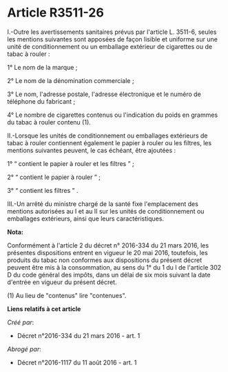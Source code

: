 # Article R3511-26

I.-Outre les avertissements sanitaires prévus par l'article L. 3511-6, seules les mentions suivantes sont apposées de façon
lisible et uniforme sur une unité de conditionnement ou un emballage extérieur de cigarettes ou de tabac à rouler : 

1° Le nom de la marque ; 

2° Le nom de la dénomination commerciale ; 

3° Le nom, l'adresse postale, l'adresse électronique et le numéro de téléphone du fabricant ; 

4° Le nombre de cigarettes contenus ou l'indication du poids en grammes du tabac à rouler contenu (1). 

II.-Lorsque les unités de conditionnement ou emballages extérieurs de tabac à rouler contiennent également le papier à rouler
ou les filtres, les mentions suivantes peuvent, le cas échéant, être ajoutées : 

1° “ contient le papier à rouler et les filtres ” ; 

2° “ contient le papier à rouler ” ; 

3° “ contient les filtres ” . 

III.-Un arrêté du ministre chargé de la santé fixe l'emplacement des mentions autorisées au I et au II sur les unités de
conditionnement ou emballages extérieurs, ainsi que leurs caractéristiques.

**Nota:**

Conformément à l'article 2 du décret n° 2016-334 du 21 mars 2016, les présentes dispositions entrent en vigueur le 20 mai
2016, toutefois, les produits du tabac non conformes aux dispositions du présent décret peuvent être mis à la consommation,
au sens du 1° du 1 du I de l'article 302 D du code général des impôts, dans un délai de six mois suivant la date d'entrée en
vigueur du présent décret.

(1) Au lieu de "contenus" lire "contenues".

**Liens relatifs à cet article**

_Créé par_:

  - Décret n°2016-334 du 21 mars 2016 - art. 1

_Abrogé par_:

  - Décret n°2016-1117 du 11 août 2016 - art. 1
